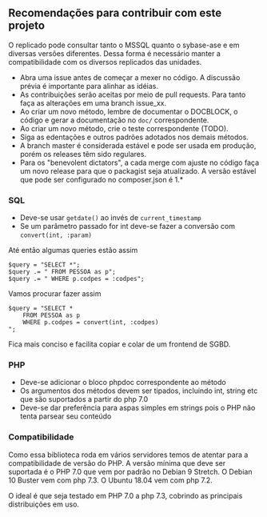 ## Recomendações para contribuir com este projeto

O replicado pode consultar tanto o MSSQL quanto o sybase-ase e em diversas versões diferentes. Dessa forma é necessário manter a compatibilidade com os diversos replicados das unidades.

* Abra uma issue antes de começar a mexer no código. A discussão prévia é importante para alinhar as idéias.
* As contribuições serão aceitas por meio de pull requests. Para tanto faça as alterações em uma branch issue_xx.
* Ao criar um novo método, lembre de documentar o DOCBLOCK, o código e gerar a documentação no `doc/` correspondente.
* Ao criar um novo método, crie o teste correspondente (TODO).
* Siga as edentações e outros padrões adotados nos demais métodos.
* A branch master é considerada estável e pode ser usada em produção, porém os releases têm sido regulares.
* Para os "benevolent dictators", a cada merge com ajuste no código faça um novo release para que o packagist seja atualizado. A versão estável que pode ser configurado no composer.json é 1.*

### SQL

* Deve-se usar ```getdate()``` ao invés de ```current_timestamp```
* Se um parâmetro passado for int deve-se fazer a conversão com ```convert(int, :param)```

Até então algumas queries estão assim

```
$query = "SELECT *";
$query .= " FROM PESSOA as p";
$query .= " WHERE p.codpes = :codpes";
```

Vamos procurar fazer assim
```
$query = "SELECT *
    FROM PESSOA as p
    WHERE p.codpes = convert(int, :codpes)
";
```

Fica mais conciso e facilita copiar e colar de um frontend de SGBD.


### PHP

* Deve-se adicionar o bloco phpdoc correspondente ao método
* Os argumentos dos métodos devem ser tipados, incluindo int, string etc que são suportados a partir do php 7.0
* Deve-se dar preferência para aspas simples em strings pois o PHP não tenta parsear seu conteúdo


### Compatibilidade 

Como essa biblioteca roda em vários servidores temos de atentar para a compatibilidade de versão do PHP. A versão mínima que deve ser suportada é o PHP 7.0 que vem por padrão no Debian 9 Stretch. O Debian 10 Buster vem com php 7.3. O Ubuntu 18.04 vem com php 7.2.

O ideal é que seja testado em PHP 7.0 a php 7.3, cobrindo as principais distribuições em uso.